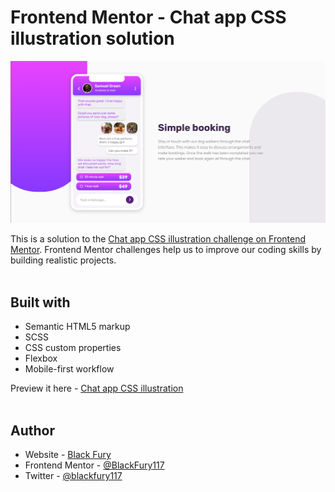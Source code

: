 # Frontend Mentor - Chat app CSS illustration solution

![Design preview for the Chat app CSS illustration coding challenge](./design/Screenshot-of-my-work.png) <br>

This is a solution to the [Chat app CSS illustration challenge on Frontend Mentor](https://www.frontendmentor.io/solutions/chat-app-css-illustration-solution-aIeCeRZHtE). Frontend Mentor challenges help us to improve our coding skills by building realistic projects. <br><br>

## Built with

- Semantic HTML5 markup
- SCSS
- CSS custom properties
- Flexbox
- Mobile-first workflow

Preview it here - [Chat app CSS illustration](https://blackfury117.github.io/Chat-app-css-illustration-master/) <br><br>

## Author

- Website - [Black Fury](https://blackfury117.github.io/)
- Frontend Mentor - [@BlackFury117](https://www.frontendmentor.io/profile/BlackFury117)
- Twitter - [@blackfury117](https://www.twitter.com/blackfury117)